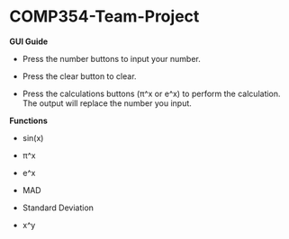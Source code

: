 # COMP354-Team-Project

**GUI Guide**

- Press the number buttons to input your number.

- Press the clear button to clear.

- Press the calculations buttons (π^x or e^x) to perform the calculation. The output will replace the number you input.

**Functions**

- sin(x)

- π^x

- e^x

- MAD

- Standard Deviation

- x^y
